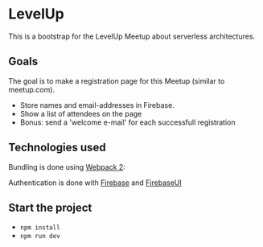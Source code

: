 # LevelUp
This is a bootstrap for the LevelUp Meetup about serverless architectures.

## Goals
The goal is to make a registration page for this Meetup (similar to meetup.com). 

- Store names and email-addresses in Firebase.
- Show a list of attendees on the page
- Bonus: send a 'welcome e-mail' for each successfull registration


## Technologies used
Bundling is done using [Webpack 2](https://webpack.js.org/): 

Authentication is done with [Firebase](https://firebase.google.com) and [FirebaseUI](https://github.com/firebase/firebaseui-web)


## Start the project
- `npm install`
- `npm run dev`